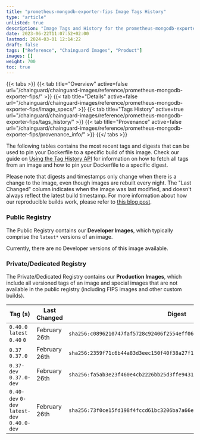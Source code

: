 ```yaml
---
title: "prometheus-mongodb-exporter-fips Image Tags History"
type: "article"
unlisted: true
description: "Image Tags and History for the prometheus-mongodb-exporter-fips Chainguard Image"
date: 2023-06-22T11:07:52+02:00
lastmod: 2024-03-01 12:14:22
draft: false
tags: ["Reference", "Chainguard Images", "Product"]
images: []
weight: 700
toc: true
---
```


{{< tabs >}}
{{< tab title="Overview" active=false url="/chainguard/chainguard-images/reference/prometheus-mongodb-exporter-fips/" >}}
{{< tab title="Details" active=false url="/chainguard/chainguard-images/reference/prometheus-mongodb-exporter-fips/image_specs/" >}}
{{< tab title="Tags History" active=true url="/chainguard/chainguard-images/reference/prometheus-mongodb-exporter-fips/tags_history/" >}}
{{< tab title="Provenance" active=false url="/chainguard/chainguard-images/reference/prometheus-mongodb-exporter-fips/provenance_info/" >}}
{{</ tabs >}}

The following tables contains the most recent tags and digests that can be used to pin your Dockerfile to a specific build of this image. Check our guide on [Using the Tag History API](/chainguard/chainguard-images/using-the-tag-history-api/) for information on how to fetch all tags from an image and how to pin your Dockerfile to a specific digest.

Please note that digests and timestamps only change when there is a change to the image, even though images are rebuilt every night. The "Last Changed" column indicates when the image was last modified, and doesn't always reflect the latest build timestamp. For more information about how our reproducible builds work, please refer to [this blog post](https://www.chainguard.dev/unchained/reproducing-chainguards-reproducible-image-builds).

### Public Registry
The Public Registry contains our **Developer Images**, which typically comprise the `latest*` versions of an image.

Currently, there are no Developer versions of this image available.

### Private/Dedicated Registry
The Private/Dedicated Registry contains our **Production Images**, which include all versioned tags of an image and special images that are not available in the public registry (including FIPS images and other custom builds).

| Tag (s)                                       | Last Changed  | Digest                                                                    |
|-----------------------------------------------|---------------|---------------------------------------------------------------------------|
|  `0.40.0` `latest` `0.40` `0`                 | February 26th | `sha256:c0896210747faf5728c92406f2554eff06e562b64aa4b4d4f4161edc9745bafc` |
|  `0.37` `0.37.0`                              | February 26th | `sha256:2359f71c6b44a83d3eec150f40f38a27f1190ddd77e4fb94103dc8d97e362e02` |
|  `0.37-dev` `0.37.0-dev`                      | February 26th | `sha256:fa5ab3e23f460e4cb2226bb25d3ffe94314e71de3e378ce0759288075d8a7c61` |
|  `0.40-dev` `0-dev` `latest-dev` `0.40.0-dev` | February 26th | `sha256:73f0ce15fd198f4fccd61bc3206ba7a66e086208e40e9378c14fd5b723c95349` |

